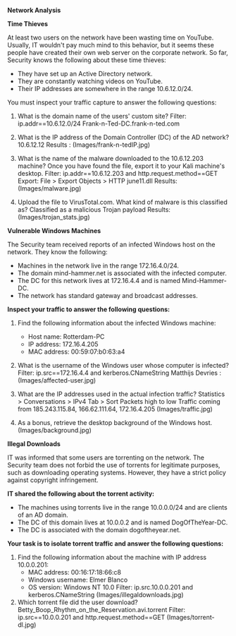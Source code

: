 **Network Analysis**

**Time Thieves**

At least two users on the network have been wasting time on YouTube. Usually, IT wouldn't pay much mind to this behavior, but it seems these people have created their own web server on the corporate network. So far, Security knows the following about these time thieves:
* They have set up an Active Directory network.
* They are constantly watching videos on YouTube.
* Their IP addresses are somewhere in the range 10.6.12.0/24.

You must inspect your traffic capture to answer the following questions:
1. What is the domain name of the users' custom site?
        Filter: ip.addr==10.6.12.0/24
        Frank-n-Ted-DC.frank-n-ted.com
        
2. What is the IP address of the Domain Controller (DC) of the AD network?
        10.6.12.12
        Results : (Images/frank-n-tedIP.jpg)

3. What is the name of the malware downloaded to the 10.6.12.203 machine? Once you have found the file, export it to your Kali machine's desktop.
        Filter: ip.addr==10.6.12.203 and http.request.method==GET
        Export: File > Export Objects > HTTP
        june11.dll
        Results:  (Images/malware.jpg)
        
4. Upload the file to VirusTotal.com. What kind of malware is this classified as?
        Classified as a malicious Trojan payload
        Results: (Images/trojan_stats.jpg)


**Vulnerable Windows Machines**

The Security team received reports of an infected Windows host on the network. They know the following:
* Machines in the network live in the range 172.16.4.0/24.
* The domain mind-hammer.net is associated with the infected computer.
* The DC for this network lives at 172.16.4.4 and is named Mind-Hammer-DC.
* The network has standard gateway and broadcast addresses.

**Inspect your traffic to answer the following questions:**
1. Find the following information about the infected Windows machine:
   * Host name: Rotterdam-PC
   * IP address: 172.16.4.205
   * MAC address: 00:59:07:b0:63:a4
   
2. What is the username of the Windows user whose computer is infected?
        Filter: ip.src==172.16.4.4 and kerberos.CNameString
        Matthijs Devries : (Images/affected-user.jpg)
         
3. What are the IP addresses used in the actual infection traffic?
        Statistics > Conversations > IPv4 Tab > Sort Packets high to low
        Traffic coming from 185.243.115.84, 166.62.111.64, 172.16.4.205
        (Images/traffic.jpg)

4. As a bonus, retrieve the desktop background of the Windows host.
        (Images/background.jpg)

**Illegal Downloads**

IT was informed that some users are torrenting on the network. The Security team does not forbid the use of torrents for legitimate purposes, such as downloading operating systems. However, they have a strict policy against copyright infringement.

**IT shared the following about the torrent activity:**
* The machines using torrents live in the range 10.0.0.0/24 and are clients of an AD domain.
* The DC of this domain lives at 10.0.0.2 and is named DogOfTheYear-DC.
* The DC is associated with the domain dogoftheyear.net.

**Your task is to isolate torrent traffic and answer the following questions:**


1. Find the following information about the machine with IP address 10.0.0.201:
   * MAC address: 00:16:17:18:66:c8
   * Windows username: Elmer Blanco
   * OS version: Windows NT 10.0
        Filter: ip.src.10.0.0.201 and kerberos.CNameString
        (Images/illegaldownloads.jpg)  
2. Which torrent file did the user download?
        Betty_Boop_Rhythm_on_the_Reservation.avi.torrent
        Filter: ip.src==10.0.0.201 and http.request.method==GET
        (Images/torrent-dl.jpg)
